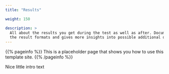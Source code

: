 ```yaml
---
title: "Results"

weight: 150

description: >
  All about the results you get during the test as well as after. Documents
  the result formats and gives more insights into possible additional data.
---
```


{{% pageinfo %}}
This is a placeholder page that shows you how to use this template site.
{{% /pageinfo %}}

Nice little intro text

